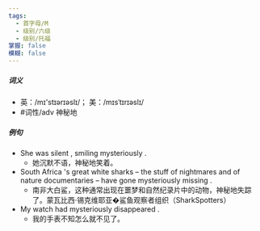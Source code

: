 ```yaml
---
tags:
  - 首字母/M
  - 级别/六级
  - 级别/托福
掌握: false
模糊: false
---
```

##### 词义
- 英：/mɪ'stɪərɪəslɪ/； 美：/mɪsˈtɪrɪəslɪ/
- #词性/adv  神秘地
##### 例句
- She was silent , smiling mysteriously .
	- 她沉默不语，神秘地笑着。
- South Africa 's great white sharks – the stuff of nightmares and of nature documentaries – have gone mysteriously missing .
	- 南非大白鲨，这种通常出现在噩梦和自然纪录片中的动物，神秘地失踪了。蒙瓦比西·锡克维耶亚�鲨鱼观察者组织（SharkSpotters）
- My watch had mysteriously disappeared .
	- 我的手表不知怎么就不见了。
